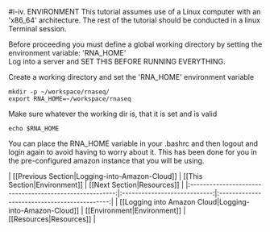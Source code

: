 #i-iv. ENVIRONMENT
This tutorial assumes use of a Linux computer with an 'x86_64' architecture.  The rest of the tutorial should be conducted in a linux Terminal session.

Before proceeding you must define a global working directory by setting the environment variable: 'RNA_HOME'  
Log into a server and SET THIS BEFORE RUNNING EVERYTHING.    

Create a working directory and set the 'RNA_HOME' environment variable

	mkdir -p ~/workspace/rnaseq/
	export RNA_HOME=~/workspace/rnaseq
	
Make sure whatever the working dir is, that it is set and is valid

	echo $RNA_HOME

You can place the RNA_HOME variable in your .bashrc and then logout and login again to avoid having to worry about it. This has been done for you in the pre-configured amazon instance that you will be using.

| [[Previous Section|Logging-into-Amazon-Cloud]]          | [[This Section|Environment]] | [[Next Section|Resources]] |
|:-------------------------------------------------------:|:----------------------------:|:--------------------------------------------:|
| [[Logging into Amazon Cloud|Logging-into-Amazon-Cloud]] | [[Environment|Environment]]  | [[Resources|Resources]]         |
